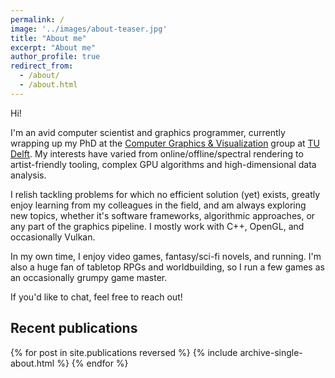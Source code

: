 ```yaml
---
permalink: /
image: '../images/about-teaser.jpg'
title: "About me"
excerpt: "About me"
author_profile: true
redirect_from: 
  - /about/
  - /about.html
---
```


Hi!

I'm an avid computer scientist and graphics programmer, currently wrapping up my PhD at the [Computer Graphics & Visualization](https://graphics.tudelft.nl) group at [TU Delft](https://www.tudelft.nl/). 
My interests have varied from online/offline/spectral rendering to artist-friendly tooling, complex GPU algorithms and high-dimensional data analysis.

I relish tackling problems for which no efficient solution (yet) exists, greatly enjoy learning from my colleagues in the field, and am always exploring new topics, whether it's software frameworks, algorithmic approaches, or any part of the graphics pipeline.
I mostly work with C++, OpenGL, and occasionally Vulkan.

In my own time, I enjoy video games, fantasy/sci-fi novels, and running.
I'm also a huge fan of tabletop RPGs and worldbuilding, so I run a few games as an occasionally grumpy game master.

If you'd like to chat, feel free to reach out!

## Recent publications

{% for post in site.publications reversed %}
  {% include archive-single-about.html %}
{% endfor %}